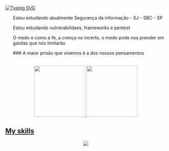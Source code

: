 [![Typing SVG](https://readme-typing-svg.demolab.com?font=Oswald&size=24&pause=1000&center=true&vCenter=true&width=425&lines=Olá+me+chamo+Gabriel+Gomes+Da+Silva;Sou+estudante+apaixonado+de+Cibersegurança)](https://git.io/typing-svg)
<br>
<p size="16"> 
  <ul>Estou estudando atualmente Segurança da informação - SJ - SBC - SP</ul>
  <ul>Estou estudando vulnerabilidaes, frameworks e pentest</ul>
</p>

<p>
  <ul>O medo e como a fé, a crença no incerto, o medo pode nos prender em gaiolas que nós limitarão</ul>
  <ul>### A maior prisão que vivemos é a dos nossos pensamentos</ul>
</p><br>

 <div align="center">
  <a href="https://github.com/EduardaPires">
  <img height="160em" src="https://github-readme-stats.vercel.app/api?username=Gomesgaab&show_icons=true&theme=dracula&include_all_commits=true&count_private=true"/>
  <img height="160em" src="https://github-readme-stats.vercel.app/api/top-langs/?username=Gomesgaab&layout=compact&langs_count=7&theme=dracula"/>
</div>


## My skills

<p align="center">
  <a href="https://skillicons.dev">
    <img src="https://skillicons.dev/icons?i=windows,linux,kali,redhat,bash,mysql,cs,html,css,php,flutter" />
  </a>
</p>

